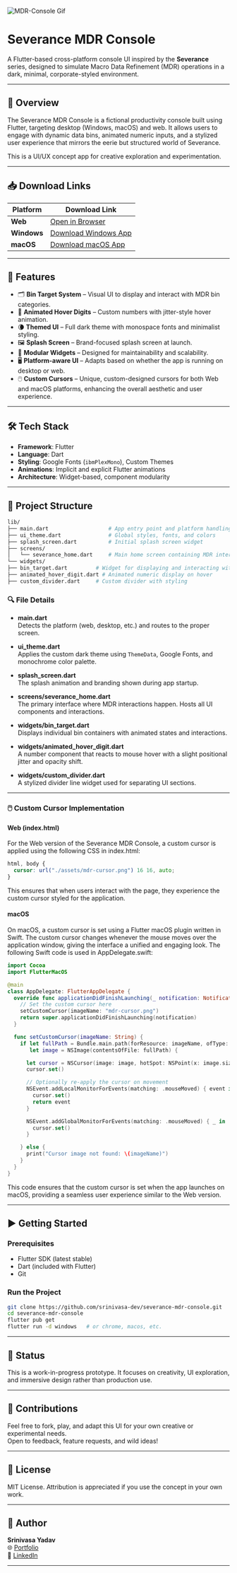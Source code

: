 ![MDR-Console Gif](https://github.com/srinivasa-dev/severance-mdr-console/blob/main/doc/mdr-console.gif)

# Severance MDR Console

A Flutter-based cross-platform console UI inspired by the **Severance** series, designed to simulate Macro Data Refinement (MDR) operations in a dark, minimal, corporate-styled environment.

---

## 🧠 Overview

The Severance MDR Console is a fictional productivity console built using Flutter, targeting desktop (Windows, macOS) and web. It allows users to engage with dynamic data bins, animated numeric inputs, and a stylized user experience that mirrors the eerie but structured world of Severance.

This is a UI/UX concept app for creative exploration and experimentation.

---

## 📥 Download Links

| Platform    | Download Link                                                  |
|-------------|----------------------------------------------------------------|
| **Web**     | [Open in Browser](https://mdrconsole.srinivasa.dev/)           |
| **Windows** | [Download Windows App]() |
| **macOS**   | [Download macOS App]()     |

---

## 🚀 Features

- 🗂️ **Bin Target System** – Visual UI to display and interact with MDR bin categories.
- 🔢 **Animated Hover Digits** – Custom numbers with jitter-style hover animation.
- 🌘 **Themed UI** – Full dark theme with monospace fonts and minimalist styling.
- 🖼️ **Splash Screen** – Brand-focused splash screen at launch.
- 🧩 **Modular Widgets** – Designed for maintainability and scalability.
- 🖥️ **Platform-aware UI** – Adapts based on whether the app is running on desktop or web.
- 🖱️ **Custom Cursors** – Unique, custom-designed cursors for both Web and macOS platforms, enhancing the overall aesthetic and user experience.

---

## 🛠️ Tech Stack

- **Framework**: Flutter
- **Language**: Dart
- **Styling**: Google Fonts (`ibmPlexMono`), Custom Themes
- **Animations**: Implicit and explicit Flutter animations
- **Architecture**: Widget-based, component modularity

---

## 📁 Project Structure
```bash
lib/
├── main.dart                   # App entry point and platform handling
├── ui_theme.dart               # Global styles, fonts, and colors
├── splash_screen.dart          # Initial splash screen widget
├── screens/
│   └── severance_home.dart     # Main home screen containing MDR interface
└── widgets/
├── bin_target.dart         # Widget for displaying and interacting with bin targets
├── animated_hover_digit.dart # Animated numeric display on hover
├── custom_divider.dart     # Custom divider with styling
```

### 🔍 File Details

- **main.dart**  
  Detects the platform (web, desktop, etc.) and routes to the proper screen.

- **ui_theme.dart**  
  Applies the custom dark theme using `ThemeData`, Google Fonts, and monochrome color palette.

- **splash_screen.dart**  
  The splash animation and branding shown during app startup.

- **screens/severance_home.dart**  
  The primary interface where MDR interactions happen. Hosts all UI components and interactions.

- **widgets/bin_target.dart**  
  Displays individual bin containers with animated states and interactions.

- **widgets/animated_hover_digit.dart**  
  A number component that reacts to mouse hover with a slight positional jitter and opacity shift.

- **widgets/custom_divider.dart**  
  A stylized divider line widget used for separating UI sections.

---

### 🖱️ Custom Cursor Implementation

#### Web (index.html)

For the Web version of the Severance MDR Console, a custom cursor is applied using the following CSS in index.html:
```css
html, body {
  cursor: url("./assets/mdr-cursor.png") 16 16, auto;
}
```

This ensures that when users interact with the page, they experience the custom cursor styled for the application.

#### macOS

On macOS, a custom cursor is set using a Flutter macOS plugin written in Swift. The custom cursor changes whenever the mouse moves over the application window, giving the interface a unified and engaging look. The following Swift code is used in AppDelegate.swift:

```swift
import Cocoa
import FlutterMacOS

@main
class AppDelegate: FlutterAppDelegate {
  override func applicationDidFinishLaunching(_ notification: Notification) {
    // Set the custom cursor here
    setCustomCursor(imageName: "mdr-cursor.png")
    return super.applicationDidFinishLaunching(notification)
  }

  func setCustomCursor(imageName: String) {
    if let fullPath = Bundle.main.path(forResource: imageName, ofType: nil),
       let image = NSImage(contentsOfFile: fullPath) {

      let cursor = NSCursor(image: image, hotSpot: NSPoint(x: image.size.width / 2, y: image.size.height / 2))
      cursor.set()

      // Optionally re-apply the cursor on movement
      NSEvent.addLocalMonitorForEvents(matching: .mouseMoved) { event in
        cursor.set()
        return event
      }

      NSEvent.addGlobalMonitorForEvents(matching: .mouseMoved) { _ in
        cursor.set()
      }

    } else {
      print("Cursor image not found: \(imageName)")
    }
  }
}
```

This code ensures that the custom cursor is set when the app launches on macOS, providing a seamless user experience similar to the Web version.

---

## ▶️ Getting Started

### Prerequisites

- Flutter SDK (latest stable)
- Dart (included with Flutter)
- Git

### Run the Project

```bash
git clone https://github.com/srinivasa-dev/severance-mdr-console.git
cd severance-mdr-console
flutter pub get
flutter run -d windows   # or chrome, macos, etc.
```

---

## 🧪 Status

This is a work-in-progress prototype. It focuses on creativity, UI exploration, and immersive design rather than production use.

---

## 🤝 Contributions

Feel free to fork, play, and adapt this UI for your own creative or experimental needs.  
Open to feedback, feature requests, and wild ideas!

---

## 📄 License

MIT License. Attribution is appreciated if you use the concept in your own work.

---

## 👤 Author

**Srinivasa Yadav**  
🌐 [Portfolio](https://srinivasa.dev)  
💼 [LinkedIn](https://www.linkedin.com/in/srinivasa-yadav)

---